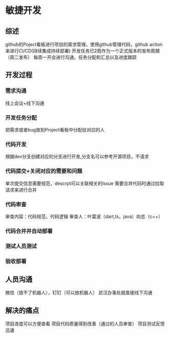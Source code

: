 # 敏捷开发
## 综述
github的Poject看板进行项目的需求管理，使用github管理代码，github action来进行CI/CD(持续集成持续部署)
开发任务已2周作为一个正式版本的发布周期（周二发布）
每周一开会进行沟通，任务分配和汇总以及进度跟踪
## 开发过程
### 需求沟通
线上会议+线下沟通
### 开发任务分配
把需求或者bug放到Project看板中分配给对应的人
### 代码开发
根据dev分支创建对应的分支进行开发,分支名可以参考开源项目，不请求

### 代码提交+关闭对应的需要和问题
单次提交信息需要规范，descrpt可以关联相关的Issue
需要合并代码时通过拉取请求来进行合并
### 代码审查
审查内容：代码规范，代码逻辑
审查人：叶雷波（dart,ts，java）向总（c++）
### 代码合并并自动部署

### 测试人员测试
### 验收部署


## 人员沟通
微信（放不了机器人），钉钉（可以放机器人）
武汉办事处就直接线下沟通

## 解决的痛点
项目进度可以方便查看
项目代码质量得到改善（通过的人员审查）
项目测试反馈迅速